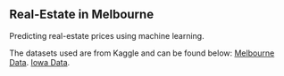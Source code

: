 ## Real-Estate in Melbourne
Predicting real-estate prices using machine learning.

The datasets used are from Kaggle and can be found below:
  [Melbourne Data](https://www.kaggle.com/dansbecker/melbourne-housing-snapshot).
  [Iowa Data](https://www.kaggle.com/emurphy/ames-iowa-housing-prices-dataset?select=train1.csv).
